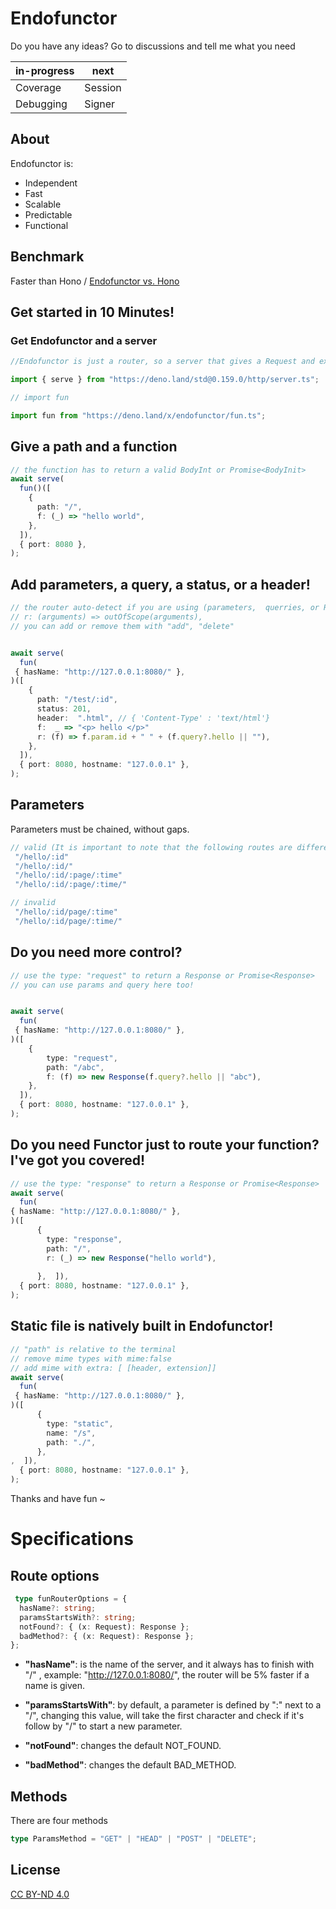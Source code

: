 # Endofunctor 

Do you have any ideas? Go to discussions and tell me what you need


| in-progress  | next  |
|---------- |---------- |
| Coverage | Session  |
| Debugging | Signer| 



## About

Endofunctor is:

- Independent 
- Fast 
- Scalable 
- Predictable
- Functional

## Benchmark
Faster than Hono / [Endofunctor vs. Hono](https://github.com/mimiMonads/hono-functor-benchmark)


## Get started in 10 Minutes!

### Get Endofunctor  and a server

```typescript
//Endofunctor is just a router, so a server that gives a Request and expects a Response is needed

import { serve } from "https://deno.land/std@0.159.0/http/server.ts";

// import fun

import fun from "https://deno.land/x/endofunctor/fun.ts";
```
## Give a path and a function

```typescript
// the function has to return a valid BodyInt or Promise<BodyInit>
await serve(
  fun()([
    {
      path: "/",
      f: (_) => "hello world",
    },
  ]),
  { port: 8080 },
);
```
## Add parameters, a query, a status, or a header!

```typescript
// the router auto-detect if you are using (parameters,  querries, or Request ) unless you send the arguments out of the scope
// r: (arguments) => outOfScope(arguments),
// you can add or remove them with "add", "delete"


await serve(
  fun(
 { hasName: "http://127.0.0.1:8080/" },
)([
    {
      path: "/test/:id",
      status: 201,
      header:  ".html", // { 'Content-Type' : 'text/html'}
      f:  _ => "<p> hello </p>" 
      r: (f) => f.param.id + " " + (f.query?.hello || ""),
    },
  ]),
  { port: 8080, hostname: "127.0.0.1" },
);
```

## Parameters

Parameters must be chained, without gaps.

```typescript
// valid (It is important to note that the following routes are different)
 "/hello/:id"
 "/hello/:id/"
 "/hello/:id/:page/:time"
 "/hello/:id/:page/:time/"

// invalid
 "/hello/:id/page/:time"
 "/hello/:id/page/:time/"


```


## Do you need more control?

```typescript
// use the type: "request" to return a Response or Promise<Response>
// you can use params and query here too!


await serve(
  fun(
 { hasName: "http://127.0.0.1:8080/" },
)([
    {
        type: "request",
        path: "/abc",
        f: (f) => new Response(f.query?.hello || "abc"),
    },
  ]),
  { port: 8080, hostname: "127.0.0.1" },
);
```
## Do you need Functor just to route your function? I've got you covered!

```typescript
// use the type: "response" to return a Response or Promise<Response>
await serve(
  fun( 
{ hasName: "http://127.0.0.1:8080/" },
)([
      {
        type: "response",
        path: "/",
        r: (_) => new Response("hello world"),
      
      },  ]),
  { port: 8080, hostname: "127.0.0.1" },
);
```
## Static file is natively built in Endofunctor!

```typescript
// "path" is relative to the terminal
// remove mime types with mime:false
// add mime with extra: [ [header, extension]]
await serve(
  fun(
 { hasName: "http://127.0.0.1:8080/" },
)([
      {
        type: "static",
        name: "/s",
        path: "./",
      },
,  ]),
  { port: 8080, hostname: "127.0.0.1" },
);
```
 Thanks and have fun ~




# Specifications


## Route options



```typescript
 type funRouterOptions = {
  hasName?: string;
  paramsStartsWith?: string;
  notFound?: { (x: Request): Response };
  badMethod?: { (x: Request): Response };
};

```

- **"hasName"**: is the name of the server, and it always has to finish with "/"
  , 
example: "http://127.0.0.1:8080/", the router will be 5% faster if a name is
  given.

- **"paramsStartsWith"**: by default, a parameter is defined by ":" next to a
  "/", changing this value, will take the first character and check if it's
  follow by "/" to start a new parameter.

- **"notFound"**: changes the default NOT_FOUND.

- **"badMethod"**: changes the default BAD_METHOD.

## Methods

There are four methods

```typescript
type ParamsMethod = "GET" | "HEAD" | "POST" | "DELETE";
```


## License

[CC BY-ND 4.0](https://creativecommons.org/licenses/by-nd/4.0/legalcode.txt)
